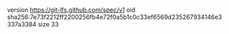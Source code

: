 version https://git-lfs.github.com/spec/v1
oid sha256:7e73f2212ff2200256fb4e72f0a5b1c0c33ef6569d235267934146e3337a3384
size 33
